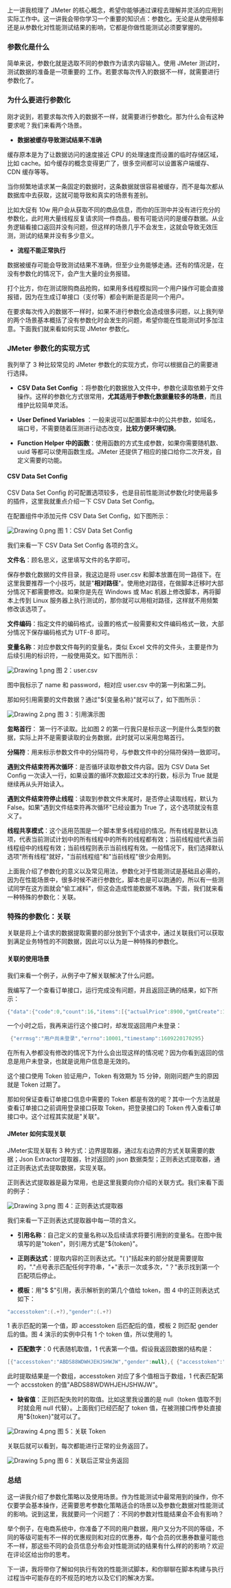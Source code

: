 上一讲我梳理了 JMeter 的核心概念，希望你能够通过课程去理解并灵活的应用到实际工作中。这一讲我会带你学习一个重要的知识点：参数化。无论是从使用频率还是从参数化对性能测试结果的影响，它都是你做性能测试必须要掌握的。

### 参数化是什么

简单来说，参数化就是选取不同的参数作为请求内容输入。使用 JMeter 测试时，测试数据的准备是一项重要的 工作。若要求每次传入的数据不一样，就需要进行参数化了。

### 为什么要进行参数化

刚才说到，若要求每次传入的数据不一样，就需要进行参数化。那为什么会有这种要求呢？我们来看两个场景。

* **数据被缓存导致测试结果不准确**

缓存原本是为了让数据访问的速度接近 CPU 的处理速度而设置的临时存储区域，比如 cache。如今缓存的概念变得更广了，很多空间都可以设置客户端缓存、CDN 缓存等等。

当你频繁地请求某一条固定的数据时，这条数据就很容易被缓存，而不是每次都从数据库中去获取，这就可能导致和真实的场景有差别。

比如大促有 10w 用户会从获取不同的商品信息，而你的压测中并没有进行充分的参数化，此时用大量线程反复请求同一件商品，极有可能访问的是缓存数据。从业务逻辑看接口返回并没有问题，但这样的场景几乎不会发生，这就会导致无效压测，测试的结果并没有多少意义。

* **流程不能正常执行**

数据被缓存可能会导致测试结果不准确，但至少业务能够走通。还有的情况是，在没有参数化的情况下，会产生大量的业务报错。

打个比方，你在测试限购商品抢购，如果用多线程模拟同一个用户操作可能会直接报错，因为在生成订单接口（支付等）都会判断是否是同一个用户。

在要求每次传入的数据不一样时，如果不进行参数化会造成很多问题，以上我列举的两个场景基本概括了没有参数化时会发生的问题，希望你能在性能测试时多加注意。下面我们就来看如何实现 JMeter 参数化。

### JMeter 参数化的实现方式

我列举了 3 种比较常见的 JMeter 参数化的实现方式，你可以根据自己的需要进行选择。

* **CSV Data Set Config** ：将参数化的数据放入文件中，参数化读取依赖于文件操作。这样的参数化方式很常用，**尤其适用于参数化数据量较多的场景**，而且维护比较简单灵活。

* **User Defined Variables** ：一般来说可以配置脚本中的公共参数，如域名，端口号，不需要随着压测进行动态改变，**比较方便环境切换**。

* **Function Helper 中的函数**：使用函数的方式生成参数，如果你需要随机数、uuid 等都可以使用函数生成。JMeter 还提供了相应的接口给你二次开发，自定义需要的功能。

#### CSV Data Set Config

CSV Data Set Config 的可配置选项较多，也是目前性能测试参数化时使用最多的插件，这里我就重点介绍一下 CSV Data Set Config。

在配置组件中添加元件 CSV Data Set Config，如下图所示：

<Image alt="Drawing 0.png" src="https://s0.lgstatic.com/i/image/M00/8D/2C/Ciqc1F_7uM2AMFOoAAFcsKt5GDc012.png"/>  
图 1：CSV Data Set Config

我们来看一下 CSV Data Set Config 各项的含义。

**文件名**：顾名思义，这里填写文件的名字即可。

保存参数化数据的文件目录，我这边是将 user.csv 和脚本放置在同一路径下。在这里我要推荐一个小技巧，就是"**相对路径**"。使用绝对路径，在做脚本迁移时大部分情况下都需要修改。如果你是先在 Windows 或 Mac 机器上修改脚本，再将脚本上传到 Linux 服务器上执行测试的，那你就可以用相对路径，这样就不用频繁修改该选项了。

**文件编码**：指定文件的编码格式，设置的格式一般需要和文件编码格式一致，大部分情况下保存编码格式为 UTF-8 即可。

**变量名称**：对应参数文件每列的变量名，类似 Excel 文件的文件头，主要是作为后续引用的标识符，一般使用英文。如下图所示：

<Image alt="Drawing 1.png" src="https://s0.lgstatic.com/i/image/M00/8D/37/CgqCHl_7uN-ALfhLAADCt_4kBrI773.png"/>  
图 2：user.csv

图中我标示了 name 和 password，相对应 user.csv 中的第一列和第二列。

那如何引用需要的文件数据？通过"${变量名称}"就可以了，如下图所示：

<Image alt="Drawing 2.png" src="https://s0.lgstatic.com/i/image/M00/8D/2C/Ciqc1F_7uOaACU7pAACyoK2kugg837.png"/>  
图 3：引用演示图

**忽略首行**： 第一行不读取。比如图 2 的第一行我只是标示这一列是什么类型的数据，实际上并不是需要读取的业务数据，此时就可以采用忽略首行。

**分隔符**：用来标示参数文件中的分隔符号，与参数文件中的分隔符保持一致即可。

**遇到文件结束符再次循环**：是否循环读取参数文件内容。因为 CSV Data Set Config 一次读入一行，如果设置的循环次数超过文本的行数，标示为 True 就是继续再从头开始读入。

**遇到文件结束符停止线程**：读取到参数文件末尾时，是否停止读取线程，默认为 False。如果"遇到文件结束符再次循环"已经设置为 True 了，这个选项就没有意义了。

**线程共享模式**：这个适用范围是一个脚本里多线程组的情况。所有线程是默认选项，代表当前测试计划中的所有线程中的所有的线程都有效；当前线程组代表当前线程组中的线程有效；当前线程则表示当前线程有效。一般情况下，我们选择默认选项"所有线程"就好，"当前线程组"和"当前线程"很少会用到。

上面我介绍了参数化的意义以及常见用法，参数化对于性能测试是基础且必需的，因为在性能场景中，很多时候不进行参数化，脚本也是可以跑通的，所以有一些测试同学在这方面就会"偷工减料"，但这会造成性能数据不准确。下面，我们就来看一种特殊的参数化：关联。

### 特殊的参数化：关联

关联是将上个请求的数据提取需要的部分放到下个请求中，通过关联我们可以获取到满足业务特性的不同数据，因此可以认为是一种特殊的参数化。

#### 关联的使用场景

我们来看一个例子，从例子中了解关联解决了什么问题。

我编写了一个查看订单接口，运行完成没有问题，并且返回正确的结果，如下所示：

```java
{"data":{"code":0,"count":16,"items":[{"actualPrice":8900,"gmtCreate":1601448530000,"id":357,"orderNo":"1012020091448501002","skuList":[{"barCode":"150004","gmtCreate":1601448530000,"gmtUpdate":1601448530000,"id":389,"img":"https://demo.oss-cn-shenzhen.aliyuncs.com/bg/86338c9e576342baa0d079bc1caef9cc.jpg","num":1,"orderId":357,"orderNo":"1012020091448501002","originalPrice":10690,"price":8900,"skuId":2777,"spuId":1236771,"spuTitle":"昵趣 NaTruse 山羊奶配方狗狗洁齿骨 盒装 20g*40 支","title":"山羊奶","unit":"盒"}],"status":90},"msg":"第 1 页,共 1 条","pageNo":1,"pageSize":1，"total":1，"totalPageNo":2},"errmsg":"成功","errno":200,"timestamp":1609219480400}
```

一个小时之后，我再来运行这个接口时，却发现返回用户未登录：

```java
 {"errmsg":"用户尚未登录","errno":10001,"timestamp":1609220170295}
```

在所有入参都没有修改的情况下为什么会出现这样的情况呢？因为你看到返回的信息是用户未登录，也就是说用户信息是无效的。

这个接口使用 Token 验证用户，Token 有效期为 15 分钟，刚刚问题产生的原因就是 Token 过期了。

那如何保证查看订单接口信息中需要的 Token 都是有效的呢？其中一个方法就是查看订单接口之前调用登录接口获取 Token，把登录接口的 Token 传入查看订单接口中。这个过程其实就是"关联"。

#### JMeter 如何实现关联

JMeter实现关联有 3 种方式：边界提取器，通过左右边界的方式关联需要的数据；Json Extractor提取器，针对返回的 json 数据类型；正则表达式提取器，通过正则表达式去提取数据，实现关联。

正则表达式提取器是最为常用，也是这里我要向你介绍的关联方式。我们来看下面的例子：

<Image alt="Drawing 3.png" src="https://s0.lgstatic.com/i/image2/M01/05/12/Cip5yF_7uPGATVcpAABwbh3j2xc538.png"/>  
图 4：正则表达式提取器

我们来看一下正则表达式提取器中每一项的含义。

* **引用名称**：自己定义的变量名称以及后续请求将要引用到的变量名。在图中我填写的是"token"，则引用方式是"${token}"。

* **正则表达式**：提取内容的正则表达式。"( )"括起来的部分就是需要提取的，"."点号表示匹配任何字符串，"+"表示一次或多次，"？"表示找到第一个匹配项后停止。

* **模板**：用"$ $"引用，表示解析到的第几个值给 token，图 4 中的正则表达式如下：

```java
"accesstoken":(.+?),"gender":(.+?)
```

$1$ 表示匹配的第一个值，即 accesstoken 后匹配后的值，模板 $2$ 则匹配 gender 后的值。图 4 演示的实例中只有 1 个 token 值，所以使用的 $1$。

* **匹配数字**：0 代表随机取值，1 代表第一个值。假设我返回数据的结构是：

```java
[{"accesstoken":"ABDS88WDWHJEHJSHWJW","gender":null},{ {"accesstoken":"NDJNW3U98SJWKISXIWN","gender":null}]
```

此时提取结果是一个数组，accesstoken 对应了多个值相当于数组，1 代表匹配第一个 accsstoken 的值"ABDS88WDWHJEHJSHWJW"。

* **缺省值**：正则匹配失败时的取值。比如这里我设置的是 null（token 值取不到时就会用 null 代替）。上面我们已经匹配了 token 值，在被测接口传参处直接用"${token}"就可以了。

<Image alt="Drawing 4.png" src="https://s0.lgstatic.com/i/image2/M01/05/14/CgpVE1_7uPyAFTS7AAAim7aU0H8431.png"/>  
图 5：关联 Token

关联后就可以看到，每次都能进行正常的业务返回了。

<Image alt="Drawing 5.png" src="https://s0.lgstatic.com/i/image2/M01/05/14/CgpVE1_7uQWAYQQjAAIhTkpdTuc704.png"/>  
图 6：关联后正常业务返回

### 总结

这一讲我介绍了参数化策略以及使用场景。作为性能测试中最常用到的操作，你不仅要学会基本操作，还需要思考参数化策略适合的场景以及参数化数据对性能测试的影响。说到这里，我就要问一个问题了：不同的参数对性能结果会不会有影响？

举个例子，在电商系统中，你准备了不同的用户数据，用户又分为不同的等级，不同的等级可能有不一样的优惠规则和对应的优惠券，每个会员的优惠券数量可能也不一样，那这些不同的会员信息分布会对性能测试的结果有什么样的的影响？欢迎在评论区给出你的思考。

下一讲，我将带你了解如何执行有效的性能测试脚本，和你聊聊在脚本构建与执行过程当中可能存在的不规范的地方以及它们的解决方案。
